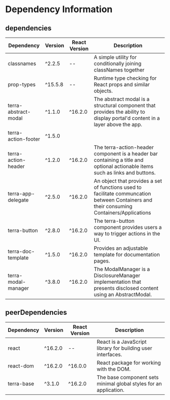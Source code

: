 # Dependency Information

## dependencies
| Dependency | Version | React Version | Description |
|-|-|-|-|
| classnames | ^2.2.5 | -- | A simple utility for conditionally joining classNames together |
| prop-types | ^15.5.8 | -- | Runtime type checking for React props and similar objects. |
| terra-abstract-modal | ^1.1.0 | ^16.2.0 | The abstract modal is a structural component that provides the ability to display portal'd content in a layer above the app. |
| terra-action-footer | ^1.5.0 | | |
| terra-action-header | ^1.2.0 | ^16.2.0 | The terra-action-header component is a header bar containing a title and optional actionable items such as links and buttons. |
| terra-app-delegate | ^2.5.0 | ^16.2.0 | An object that provides a set of functions used to facilitate communcation between Containers and their consuming Containers/Applications |
| terra-button | ^2.8.0 | ^16.2.0 | The terra-button component provides users a way to trigger actions in the UI. |
| terra-doc-template | ^1.5.0 | ^16.2.0 | Provides an adjustable template for documentation pages. |
| terra-modal-manager | ^3.8.0 | ^16.2.0 | The ModalManager is a DisclosureManager implementation that presents disclosed content using an AbstractModal. |

## peerDependencies
| Dependency | Version | React Version | Description |
|-|-|-|-|
| react | ^16.2.0 | -- | React is a JavaScript library for building user interfaces. |
| react-dom | ^16.2.0 | ^16.0.0 | React package for working with the DOM. |
| terra-base | ^3.1.0 | ^16.2.0 | The base component sets minimal global styles for an application. |
